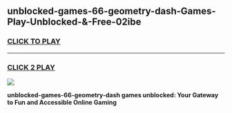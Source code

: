 
## unblocked-games-66-geometry-dash-Games-Play-Unblocked-&-Free-02ibe
<h3>
<a href="https://premium76.site?title=unblocked-games-66-geometry-dash&ref=24A">CLICK TO PLAY</a></h3>
<hr>

<h3>
<a href="https://premium76.site?title=unblocked-games-66-geometry-dash&ref=24A">CLICK 2 PLAY</a>
  
</h3>

<a href="https://premium76.site?title=unblocked-games-66-geometry-dash&ref=24A"><img src="https://clearcache.store/games.png"></a>


**unblocked-games-66-geometry-dash games unblocked: Your Gateway to Fun and Accessible Online Gaming**
